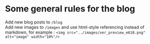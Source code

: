 # Some general rules for the blog
Add new blog posts to `/blog`\
Add new images to `/images` and use html-style referencing instead of markdown, for example : `<img src="../images/ver_preview_e618.png" alt="image" width="10%"/>`
